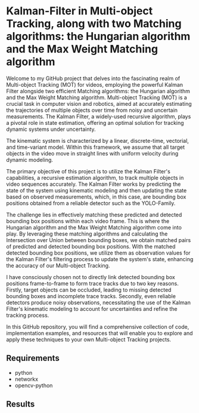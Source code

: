 # Kalman-Filter in Multi-object Tracking, along with two Matching algorithms: the Hungarian algorithm and the Max Weight Matching algorithm

Welcome to my GitHub project that delves into the fascinating realm of Multi-object Tracking (MOT) for videos, employing the powerful Kalman Filter alongside two efficient Matching algorithms: the Hungarian algorithm and the Max Weight Matching algorithm. Multi-object Tracking (MOT) is a crucial task in computer vision and robotics, aimed at accurately estimating the trajectories of multiple objects over time from noisy and uncertain measurements. The Kalman Filter, a widely-used recursive algorithm, plays a pivotal role in state estimation, offering an optimal solution for tracking dynamic systems under uncertainty.

The kinematic system is characterized by a linear, discrete-time, vectorial, and time-variant model. Within this framework, we assume that all target objects in the video move in straight lines with uniform velocity during dynamic modeling. 

The primary objective of this project is to utilize the Kalman Filter's capabilities, a recursive estimation algorithm, to track multiple objects in video sequences accurately. The Kalman Filter works by predicting the state of the system using kinematic modeling and then updating the state based on observed measurements, which, in this case, are bounding box positions obtained from a reliable detector such as the YOLO-Family.

The challenge lies in effectively matching these predicted and detected bounding box positions within each video frame. This is where the Hungarian algorithm and the Max Weight Matching algorithm come into play. By leveraging these matching algorithms and calculating the Intersection over Union between bounding boxes, we obtain matched pairs of predicted and detected bounding box positions. With the matched detected bounding box positions, we utilize them as observation values for the Kalman Filter's filtering process to update the system's state, enhancing the accuracy of our Multi-object Tracking. 

I have consciously chosen not to directly link detected bounding box positions frame-to-frame to form trace tracks due to two key reasons. Firstly, target objects can be occluded, leading to missing detected bounding boxes and incomplete trace tracks. Secondly, even reliable detectors produce noisy observations, necessitating the use of the Kalman Filter's kinematic modeling to account for uncertainties and refine the tracking process.

In this GitHub repository, you will find a comprehensive collection of code, implementation examples, and resources that will enable you to explore and apply these techniques to your own Multi-object Tracking projects.

## Requirements
- python
- networkx
- opencv-python

## Results



